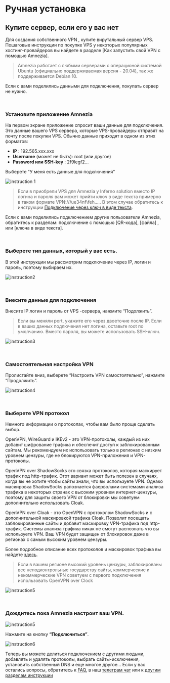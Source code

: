 # Ручная установка
## Купите сервер, если его у вас нет

Для создания собственного  VPN , купите вирутальный сервер VPS. Пошаговые инструкции по покупке VPS  у некоторых популярных хостинг-провайдеров вы найдете в разделе [Как запустить свой VPN с помощью Amnezia].  

> Amnezia работает с любыми серверами с операционой системой Ubuntu (официально поддерживаемая версия - 20.04), так же поддерживается Debian 10.

Если с вами поделились данными для подключения, покупать сервер не нужно.

&nbsp;

### Установите приложение Amnezia

На первом экране приложение спросит ваши данные для подключения. Это данные вашего VPS сервера, которые VPS-провайдеры отправят на почту после покупки VPS. Обычно данные приходят в одном из этих форматов:

- **IP** : 192.565.ххx.xxx
- **Username** (может не быть): root  (или  другое)
- **Password или SSH-key** : 2f9legf2...

Выберете "У меня есть данные для подключения" 



![instruction 1](https://raw.githubusercontent.com/Aftershock669/amnezia-open-docs/master/docs/ru/instructions/02_manual-install/img/mi_ru_1.png)

> Если в приобрели VPS для Amnezia у  Inferno solution вместо IP логина и пароля вам может прийти  ключ в виде текста примерно в таком формате VPN:///ue34nf\feh.....
В этом случае  обратитесь к инструкции  [Подключение через ключ в виде текста].

Если с вами поделились подключением другие пользователи Amnezia,  обратитесь к разделам: подключение с помощью [QR-кода], [файла] , или [ключа в виде текста].    

&nbsp;

### Выберете  тип данных, который у вас есть.

В этой инструкции мы рассмотрим подключение через IP, логин и пароль, поэтому выбираем их.  

![instruction2](https://raw.githubusercontent.com/Aftershock669/amnezia-open-docs/master/docs/ru/instructions/02_manual-install/img/mi_ru_2.png)

&nbsp;

### Внесите данные для подключения

Внесите IP  логин и пароль от VPS -сервера, нажмите “Подолжить”.

> Если вы меняли port, укажите его через двоеточие после IP.
> Если в ваших данных подлючения нет  логина, оставьте root по умолчанию. 
> Вместо пароля, вы можете использовать  SSH-ключ.


![instruction3](https://raw.githubusercontent.com/Aftershock669/amnezia-open-docs/master/docs/ru/instructions/02_manual-install/img/mi_ru_3.png)

&nbsp;

### Самостоятельная настройка VPN

Пролистайте вниз, выберете “Настроить VPN самостоятельно”, нажмите “Продолжить”.

![instruction4](https://raw.githubusercontent.com/Aftershock669/amnezia-open-docs/master/docs/ru/instructions/02_manual-install/img/mi_ru_4.png)

&nbsp;

### Выберете VPN протокол

Немного информации о протоколах, чтобы вам было проще сделать выбор. 

OpenVPN, WireGuard и IKEv2 - это VPN-протоколы, каждый из них добавит шифрование трафика и обеспечит доступ к заблокированным сайтам.  Мы рекомендуем их использовать только в  регионах с низким уровнем цензуры, где не блокируются  VPN-приложения и VPN-протоколы.  

OpenVPN over ShadowSocks это связка протоколов, которая  маскирует трафик под http-трафик. Этот вариант  может быть полезен в случаях,  когда вы не хотите чтобы сайты  знали, что вы используете VPN.  Однако  маскировка ShadowSocks рапознается фаерволами системами анализа трафика в некоторых странах с высоким уровнем интернет-цензуры, поэтому для защиты своего VPN от блокировки  мы советуем дополнительно использовать Cloak.

OpenVPN over Cloak - это OpenVPN  с протоколом ShadowSocks и c дополнительной  маскировкой трафика   Cloak.  Позволит посещать заблокированные сайты  и добавит маскировку VPN-трафика под http-трафик. Системы анализа  трафика никак не смогут распознать что вы используете VPN.  Ваш VPN будет защищен от блокировок  даже в регионах с самым высоким уровнем цензуры.  

Более подробное описание всех протоколов и маскировок трафика вы найдете [здесь]. 

> Если в вашем регионе высокий уровень цензуры, заблокированы все неподконтрольные государству сайты, коммерческие и некоммерческие VPN советуем с первого подключения использовать OpenVPN over Clock

![instruction5](https://raw.githubusercontent.com/Aftershock669/amnezia-open-docs/master/docs/ru/instructions/02_manual-install/img/mi_ru_5.png)

&nbsp;

### Дождитесь пока Amnezia настроит ваш VPN.

![instruction5](https://raw.githubusercontent.com/Aftershock669/amnezia-open-docs/master/docs/ru/instructions/02_manual-install/img/mi_ru_6.png)

Нажмите на кнопку **“Подключиться”**.


![instruction6](https://raw.githubusercontent.com/Aftershock669/amnezia-open-docs/master/docs/ru/instructions/02_manual-install/img/mi_ru_7.png)


Теперь вы можете делиться подключением с другими людьми, добавлять и удалять  протоколы, выбрать сайты-исключения,  установить  собственный DNS и еще многое другое... 
Если у вас остались вопросы, обратитесь к [FAQ], в наш [телеграм чат] или к [другим разделам инструкции]


[Подключение через ключ в виде текста]: /about
[здесь]: /about
[инструкции]: /about 
[FAQ]: /about 
[телеграм чат]: /about 
[другим разделам инструкции]: /about